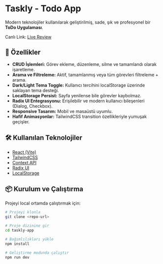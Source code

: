 # Taskly - Todo App

Modern teknolojiler kullanılarak geliştirilmiş, sade, şık ve profesyonel bir **ToDo Uygulaması**.

Canlı Link: [Live Review](https://taskly-todoapp.netlify.app/)

## 🚀 Özellikler
- **CRUD İşlemleri:** Görev ekleme, düzenleme, silme ve tamamlandı olarak işaretleme.
- **Arama ve Filtreleme:** Aktif, tamamlanmış veya tüm görevleri filtreleme + arama.
- **Dark/Light Tema Toggle:** Kullanıcı tercihini localStorage üzerinde saklayan tema desteği.
- **LocalStorage Persist:** Sayfa yenilense bile görevler kaybolmaz.
- **Radix UI Entegrasyonu:** Erişilebilir ve modern kullanıcı bileşenleri (Dialog, Checkbox).
- **Responsive Tasarım:** Mobil ve masaüstü uyumlu.
- **Hafif Animasyonlar:** TailwindCSS transition özellikleriyle yumuşak geçişler.

## 🛠 Kullanılan Teknolojiler
- [React (Vite)](https://vitejs.dev/)
- [TailwindCSS](https://tailwindcss.com/)
- [Context API](https://react.dev/reference/react/createContext)
- [Radix UI](https://www.radix-ui.com/)
- [LocalStorage](https://developer.mozilla.org/en-US/docs/Web/API/Window/localStorage)

## 📦 Kurulum ve Çalıştırma
Projeyi local ortamda çalıştırmak için:

```bash
# Projeyi klonla
git clone <repo-url>

# Proje dizinine gir
cd taskly-app

# Bağımlılıkları yükle
npm install

# Geliştirme modunda çalıştır
npm run dev
